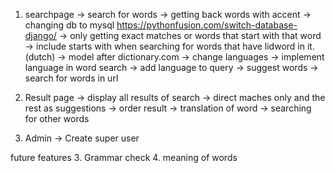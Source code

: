 1. searchpage
    -> search for words
        -> getting back words with accent -> changing db to mysql https://pythonfusion.com/switch-database-django/
        -> only getting exact matches or words that start with that word
        -> include starts with when searching for words that have lidword in it. (dutch)
        -> model after dictionary.com
    -> change languages
        -> implement language in word search
        -> add language to query
    -> suggest words
    -> search for words in url

2. Result page
    -> display all results of search 
        -> direct maches only and the rest as suggestions
    -> order result
    -> translation of word
    -> searching for other words


3. Admin 
    -> Create super user


future features
3. Grammar check
4. meaning of words



